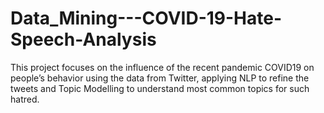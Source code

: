 # Data_Mining---COVID-19-Hate-Speech-Analysis
This project focuses on the influence of the recent pandemic COVID19 on people’s behavior using the data from Twitter, applying NLP to refine the tweets and Topic Modelling to understand most common topics for such hatred.
